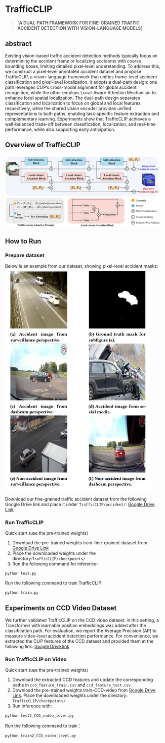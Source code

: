 # TrafficCLIP 
> [**A DUAL-PATH FRAMEWORK FOR FINE-GRAINED TRAFFIC ACCIDENT DETECTION WITH VISION-LANGUAGE MODELS**]

## abstract 
Existing vision-based traffic accident detection methods typically focus on determining the accident frame or localizing accidents with coarse bounding boxes, limiting detailed pixel-level understanding. To address this, we construct a pixel-level annotated accident dataset and propose TrafficCLIP, a vision-language framework that unifies frame-level accident classification and pixel-level localization. It adopts a dual-path design: one path leverages CLIP’s cross-modal alignment for global accident recognition, while the other employs Local-Aware Attention Mechanism to enhance local spatial localization. The dual-path design separates classification and localization to focus on global and local features respectively, while the shared vision encoder provides unified representations to both paths, enabling task-specific feature extraction and complementary learning. Experiments show that TrafficCLIP achieves a well-balanced trade-off between classification, localization, and real-time performance, while also supporting early anticipation.

## Overview of TrafficCLIP
![overview](https://github.com/Sophia35/TrafficCLIP/blob/main/TrafficCLIP.png)

## How to Run
### Prepare dataset
Below is an example from our dataset, showing pixel-level accident masks:
![Dataset Sample](https://github.com/Sophia35/TrafficCLIP/blob/main/dataset.png)

Download our fine-grained traffic accident dataset from the following Google Drive link and place it under `TrafficCLIP/accident/`:
[Google Drive Link](https://drive.google.com/file/d/1snuQ5fn0FA9rEKhvWrBzKqdnwkxYj_7e/view?usp=sharing)
### Run TrafficCLIP
Quick start (use the pre-trained weights)
1. Download the pre-trained weights train-fine-grained-dataset from [Google Drive Link](https://drive.google.com/file/d/1vZMjZAR9vssg9Ev7e7mQS6BrbVwfwUks/view?usp=sharing)
2. Place the downloaded weights under the directory:`TrafficCLIP/checkpoints/`
3. Run the following command for inference:
```bash
python test.py
```
Run the following command to train TrafficCLIP:
```bash
python train.py
```

## Experiments on CCD Video Dataset
We further validated TrafficCLIP on the CCD video dataset. In this setting, a Transformer with learnable position embeddings was added after the classification path. For evaluation, we report the Average Precision (AP) to measure video-level accident detection performance.
For convenience, we extracted the CLIP features of the CCD dataset and provided them at the following link: [Google Drive link](https://drive.google.com/file/d/1cW6r2ItTpf0pjLc8bpcVvIVlVa-YIL_W/view?usp=sharing)
### Run TrafficCLIP on Video
Quick start (use the pre-trained weights)
1. Download the extracted CCD features and update the corresponding paths in `ccd_feature_train.csv` and `ccd_feature_test.csv`.
2. Download the pre-trained weights train-CCD-video from [Google Drive Link](https://drive.google.com/file/d/1vZMjZAR9vssg9Ev7e7mQS6BrbVwfwUks/view?usp=sharing). Place the downloaded weights under the directory: `TrafficCLIP/checkpoints/`
4. Run inference with:
```bash
python test2_CCD_video_level.py
```
Run the following command to train：
```bash
python train2_CCD_video_level.py
```

